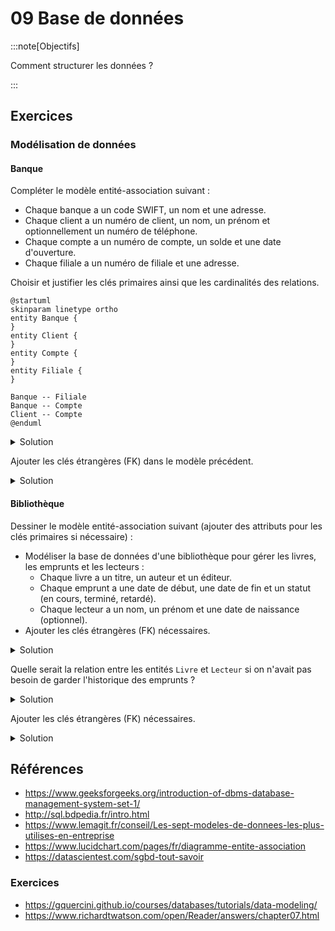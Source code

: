 # 09 Base de données

<Reaveal name="database" />

:::note[Objectifs]

Comment structurer les données ?

:::

## Exercices

### Modélisation de données

#### Banque

Compléter le modèle entité-association suivant :

- Chaque banque a un code SWIFT, un nom et une adresse.
- Chaque client a un numéro de client, un nom, un prénom et optionnellement un numéro de téléphone.
- Chaque compte a un numéro de compte, un solde et une date d'ouverture.
- Chaque filiale a un numéro de filiale et une adresse.

Choisir et justifier les clés primaires ainsi que les cardinalités des relations.

```kroki type=plantuml
@startuml
skinparam linetype ortho
entity Banque {
}
entity Client {
}
entity Compte {
}
entity Filiale {
}

Banque -- Filiale
Banque -- Compte
Client -- Compte
@enduml
```

<details>
<summary>Solution</summary>

```kroki type=plantuml
@startuml
skinparam linetype ortho
entity Banque {
  *code_swift : text
  --
  *nom : text
  *adresse : text
}
entity Client {
  *numero_client : number <<generated>>
  --
  *nom : text
  *prenom : text
  telephone : text
}
entity Compte {
  *numero_compte : number <<generated>>
  --
  *solde : number
  *date_ouverture : date
}
entity Filiale {
  *numero_filiale : number <<generated>>
  --
  *adresse : text
}

Banque ||--|{ Filiale
Banque ||--o{ Compte
Client ||--|{ Compte
@enduml
```

- Clés primaires :
  - Banque : code_swift
  - Client : numero_client
  - Compte : numero_compte
  - Filiale : numero_filiale
- Cardinalités :
  - Chaque client peut avoir un ou plusieurs comptes (éventuellement aucun, mais difficile de nos jours).
  - Chaque compte appartient à un seul client (éventuellement plusieurs si compte joint).
  - Chaque banque peut avoir une ou plusieurs filiales (éventuellement aucune pour les néo-banques).
  - Chaque filiale appartient à une seule banque.
  - Chaque banque peut avoir zéro ou plusieurs comptes.
  - Chaque compte appartient à une seule banque.

</details>

Ajouter les clés étrangères (FK) dans le modèle précédent.

<details>
<summary>Solution</summary>

```kroki type=plantuml
@startuml
skinparam linetype ortho
entity Banque {
  *code_swift : text
  --
  *nom : text
  *adresse : text
}
entity Client {
  *numero_client : number <<generated>>
  --
  *nom : text
  *prenom : text
  telephone : text
}
entity Compte {
  *numero_compte : number <<generated>>
  --
  *solde : number
  *date_ouverture : date
  *banque_code_swift : text <<FK>>
  *client_numero_client : number <<FK>>
}
entity Filiale {
  *numero_filiale : number <<generated>>
  --
  *adresse : text
  *banque_code_swift : text <<FK>>
}

Banque ||--|{ Filiale
Banque ||--o{ Compte
Client ||--|{ Compte
@enduml
```

</details>

#### Bibliothèque

Dessiner le modèle entité-association suivant (ajouter des attributs pour les clés primaires si nécessaire) :

- Modéliser la base de données d'une bibliothèque pour gérer les livres, les emprunts et les lecteurs :
  - Chaque livre a un titre, un auteur et un éditeur.
  - Chaque emprunt a une date de début, une date de fin et un statut (en cours, terminé, retardé).
  - Chaque lecteur a un nom, un prénom et une date de naissance (optionnel).
- Ajouter les clés étrangères (FK) nécessaires.

<details>
<summary>Solution</summary>

```kroki type=plantuml
@startuml
skinparam linetype ortho
entity Livre {
  *isbn : number
  --
  *titre : text
  *auteur : text
  *editeur : text
}
entity Emprunt {
  *id : number <<generated>>
  --
  *date_debut : date
  *date_fin : date
  *statut : text
  *livre_isbn : number <<FK>>
  *lecteur_id : number <<FK>>
}
entity Lecteur {
  *id : number <<generated>>
  --
  *nom : text
  *prenom : text
  date_naissance : date
}

Livre ||--o{ Emprunt
Lecteur ||--o{ Emprunt
@enduml
```

</details>

Quelle serait la relation entre les entités `Livre` et `Lecteur` si on n'avait pas besoin de garder l'historique des emprunts ?

<details>
<summary>Solution</summary>

```kroki type=plantuml
@startuml
skinparam linetype ortho
entity Livre {
  *isbn : number
  --
  *titre : text
  *auteur : text
  *editeur : text
}
entity Lecteur {
  *id : number <<generated>>
  --
  *nom : text
  *prenom : text
  date_naissance : date
}

Livre }o--o{ Lecteur
@enduml
```

- Chaque livre peut être emprunté par zéro ou plusieurs lecteurs.
- Chaque lecteur peut emprunter zéro ou plusieurs livres.

</details>

Ajouter les clés étrangères (FK) nécessaires.

<details>

<summary>Solution</summary>

Pour une relation de type _Many-to-Many_ (plusieurs à plusieurs), on doit ajouter une table intermédiaire (similaire à l'`Emprunt`) :

```kroki type=plantuml
@startuml
skinparam linetype ortho
entity Livre {
  *isbn : number
  --
  *titre : text
  *auteur : text
  *editeur : text
}
entity Lecteur {
  *id : number <<generated>>
  --
  *nom : text
  *prenom : text
  date_naissance : date
}
entity Emprunt {
  *livre_isbn : number <<FK>>
  *lecteur_id : number <<FK>>
}

Livre ||--o{ Emprunt
Lecteur ||--o{ Emprunt
@enduml
```

</details>

## Références

- https://www.geeksforgeeks.org/introduction-of-dbms-database-management-system-set-1/
- http://sql.bdpedia.fr/intro.html
- https://www.lemagit.fr/conseil/Les-sept-modeles-de-donnees-les-plus-utilises-en-entreprise
- https://www.lucidchart.com/pages/fr/diagramme-entite-association
- https://datascientest.com/sgbd-tout-savoir

### Exercices

- https://gquercini.github.io/courses/databases/tutorials/data-modeling/
- https://www.richardtwatson.com/open/Reader/answers/chapter07.html
